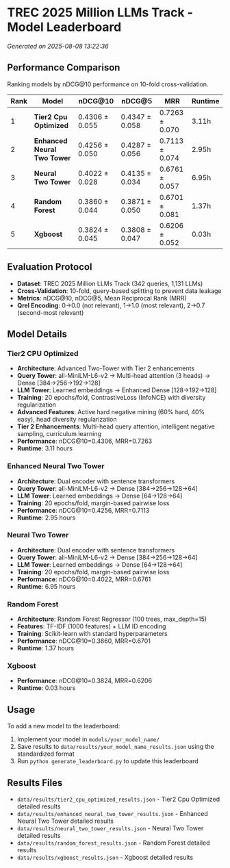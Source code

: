 # TREC 2025 Million LLMs Track - Model Leaderboard

*Generated on 2025-08-08 13:22:36*

## Performance Comparison

Ranking models by nDCG@10 performance on 10-fold cross-validation.

| Rank | Model | nDCG@10 | nDCG@5 | MRR | Runtime | 
|------|--------|---------|--------|-----|---------|
| 1 | **Tier2 Cpu Optimized** | 0.4306 ± 0.055 | 0.4347 ± 0.058 | 0.7263 ± 0.070 | 3.11h |
| 2 | **Enhanced Neural Two Tower** | 0.4256 ± 0.050 | 0.4287 ± 0.056 | 0.7113 ± 0.074 | 2.95h |
| 3 | **Neural Two Tower** | 0.4022 ± 0.028 | 0.4135 ± 0.034 | 0.6761 ± 0.057 | 6.95h |
| 4 | **Random Forest** | 0.3860 ± 0.044 | 0.3871 ± 0.050 | 0.6701 ± 0.081 | 1.37h |
| 5 | **Xgboost** | 0.3824 ± 0.045 | 0.3808 ± 0.047 | 0.6206 ± 0.052 | 0.03h |


## Evaluation Protocol

- **Dataset**: TREC 2025 Million LLMs Track (342 queries, 1,131 LLMs)  
- **Cross-Validation**: 10-fold, query-based splitting to prevent data leakage
- **Metrics**: nDCG@10, nDCG@5, Mean Reciprocal Rank (MRR)
- **Qrel Encoding**: 0→0.0 (not relevant), 1→1.0 (most relevant), 2→0.7 (second-most relevant)

## Model Details

### Tier2 CPU Optimized

- **Architecture**: Advanced Two-Tower with Tier 2 enhancements
- **Query Tower**: all-MiniLM-L6-v2 → Multi-head attention (3 heads) → Dense [384→256→192→128]
- **LLM Tower**: Learned embeddings → Enhanced Dense [128→192→128]
- **Training**: 20 epochs/fold, ContrastiveLoss (InfoNCE) with diversity regularization
- **Advanced Features**: Active hard negative mining (60% hard, 40% easy), head diversity regularization
- **Tier 2 Enhancements**: Multi-head query attention, intelligent negative sampling, curriculum learning
- **Performance**: nDCG@10=0.4306, MRR=0.7263
- **Runtime**: 3.11 hours

### Enhanced Neural Two Tower

- **Architecture**: Dual encoder with sentence transformers
- **Query Tower**: all-MiniLM-L6-v2 → Dense [384→256→128→64]
- **LLM Tower**: Learned embeddings → Dense [64→128→64] 
- **Training**: 20 epochs/fold, margin-based pairwise loss
- **Performance**: nDCG@10=0.4256, MRR=0.7113
- **Runtime**: 2.95 hours

### Neural Two Tower

- **Architecture**: Dual encoder with sentence transformers
- **Query Tower**: all-MiniLM-L6-v2 → Dense [384→256→128→64]
- **LLM Tower**: Learned embeddings → Dense [64→128→64] 
- **Training**: 20 epochs/fold, margin-based pairwise loss
- **Performance**: nDCG@10=0.4022, MRR=0.6761
- **Runtime**: 6.95 hours

### Random Forest

- **Architecture**: Random Forest Regressor (100 trees, max_depth=15)
- **Features**: TF-IDF (1000 features) + LLM ID encoding  
- **Training**: Scikit-learn with standard hyperparameters
- **Performance**: nDCG@10=0.3860, MRR=0.6701
- **Runtime**: 1.37 hours

### Xgboost
- **Performance**: nDCG@10=0.3824, MRR=0.6206
- **Runtime**: 0.03 hours

## Usage

To add a new model to the leaderboard:

1. Implement your model in `models/your_model_name/`
2. Save results to `data/results/your_model_name_results.json` using the standardized format
3. Run `python generate_leaderboard.py` to update this leaderboard

## Results Files

- `data/results/tier2_cpu_optimized_results.json` - Tier2 Cpu Optimized detailed results
- `data/results/enhanced_neural_two_tower_results.json` - Enhanced Neural Two Tower detailed results
- `data/results/neural_two_tower_results.json` - Neural Two Tower detailed results
- `data/results/random_forest_results.json` - Random Forest detailed results
- `data/results/xgboost_results.json` - Xgboost detailed results
